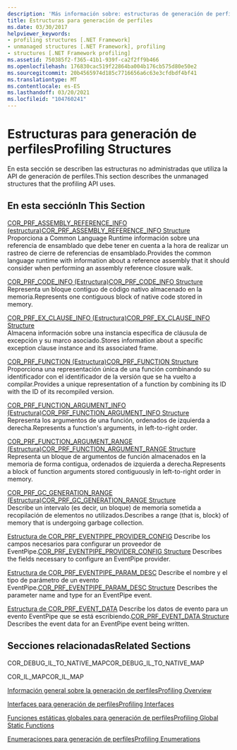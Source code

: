 ```yaml
---
description: 'Más información sobre: estructuras de generación de perfiles'
title: Estructuras para generación de perfiles
ms.date: 03/30/2017
helpviewer_keywords:
- profiling structures [.NET Framework]
- unmanaged structures [.NET Framework], profiling
- structures [.NET Framework profiling]
ms.assetid: 750385f2-f365-41b1-939f-ca2f2ff9b466
ms.openlocfilehash: 176830cac519f22864ba004b176cb575d80e50e2
ms.sourcegitcommit: 20b4565974d185c7716656a6c63e3cfdbdf4bf41
ms.translationtype: MT
ms.contentlocale: es-ES
ms.lasthandoff: 03/20/2021
ms.locfileid: "104760241"
---
```

# <a name="profiling-structures"></a><span data-ttu-id="f8923-103">Estructuras para generación de perfiles</span><span class="sxs-lookup"><span data-stu-id="f8923-103">Profiling Structures</span></span>

<span data-ttu-id="f8923-104">En esta sección se describen las estructuras no administradas que utiliza la API de generación de perfiles.</span><span class="sxs-lookup"><span data-stu-id="f8923-104">This section describes the unmanaged structures that the profiling API uses.</span></span>  
  
## <a name="in-this-section"></a><span data-ttu-id="f8923-105">En esta sección</span><span class="sxs-lookup"><span data-stu-id="f8923-105">In This Section</span></span>  

 [<span data-ttu-id="f8923-106">COR_PRF_ASSEMBLY_REFERENCE_INFO (estructura)</span><span class="sxs-lookup"><span data-stu-id="f8923-106">COR_PRF_ASSEMBLY_REFERENCE_INFO Structure</span></span>](cor-prf-assembly-reference-info-structure.md)  
 <span data-ttu-id="f8923-107">Proporciona a Common Language Runtime información sobre una referencia de ensamblado que debe tener en cuenta a la hora de realizar un rastreo de cierre de referencias de ensamblado.</span><span class="sxs-lookup"><span data-stu-id="f8923-107">Provides the common language runtime with information about a reference assembly that it should consider when performing an assembly reference closure walk.</span></span>  
  
 [<span data-ttu-id="f8923-108">COR_PRF_CODE_INFO (Estructura)</span><span class="sxs-lookup"><span data-stu-id="f8923-108">COR_PRF_CODE_INFO Structure</span></span>](cor-prf-code-info-structure.md)  
 <span data-ttu-id="f8923-109">Representa un bloque contiguo de código nativo almacenado en la memoria.</span><span class="sxs-lookup"><span data-stu-id="f8923-109">Represents one contiguous block of native code stored in memory.</span></span>  
  
 [<span data-ttu-id="f8923-110">COR_PRF_EX_CLAUSE_INFO (Estructura)</span><span class="sxs-lookup"><span data-stu-id="f8923-110">COR_PRF_EX_CLAUSE_INFO Structure</span></span>](cor-prf-ex-clause-info-structure.md)  
 <span data-ttu-id="f8923-111">Almacena información sobre una instancia específica de cláusula de excepción y su marco asociado.</span><span class="sxs-lookup"><span data-stu-id="f8923-111">Stores information about a specific exception clause instance and its associated frame.</span></span>  
  
 [<span data-ttu-id="f8923-112">COR_PRF_FUNCTION (Estructura)</span><span class="sxs-lookup"><span data-stu-id="f8923-112">COR_PRF_FUNCTION Structure</span></span>](cor-prf-function-structure.md)  
 <span data-ttu-id="f8923-113">Proporciona una representación única de una función combinando su identificador con el identificador de la versión que se ha vuelto a compilar.</span><span class="sxs-lookup"><span data-stu-id="f8923-113">Provides a unique representation of a function by combining its ID with the ID of its recompiled version.</span></span>  
  
 [<span data-ttu-id="f8923-114">COR_PRF_FUNCTION_ARGUMENT_INFO (Estructura)</span><span class="sxs-lookup"><span data-stu-id="f8923-114">COR_PRF_FUNCTION_ARGUMENT_INFO Structure</span></span>](cor-prf-function-argument-info-structure.md)  
 <span data-ttu-id="f8923-115">Representa los argumentos de una función, ordenados de izquierda a derecha.</span><span class="sxs-lookup"><span data-stu-id="f8923-115">Represents a function's arguments, in left-to-right order.</span></span>  
  
 [<span data-ttu-id="f8923-116">COR_PRF_FUNCTION_ARGUMENT_RANGE (Estructura)</span><span class="sxs-lookup"><span data-stu-id="f8923-116">COR_PRF_FUNCTION_ARGUMENT_RANGE Structure</span></span>](cor-prf-function-argument-range-structure.md)  
 <span data-ttu-id="f8923-117">Representa un bloque de argumentos de función almacenados en la memoria de forma contigua, ordenados de izquierda a derecha.</span><span class="sxs-lookup"><span data-stu-id="f8923-117">Represents a block of function arguments stored contiguously in left-to-right order in memory.</span></span>  
  
 [<span data-ttu-id="f8923-118">COR_PRF_GC_GENERATION_RANGE (Estructura)</span><span class="sxs-lookup"><span data-stu-id="f8923-118">COR_PRF_GC_GENERATION_RANGE Structure</span></span>](cor-prf-gc-generation-range-structure.md)  
 <span data-ttu-id="f8923-119">Describe un intervalo (es decir, un bloque) de memoria sometida a recopilación de elementos no utilizados.</span><span class="sxs-lookup"><span data-stu-id="f8923-119">Describes a range (that is, block) of memory that is undergoing garbage collection.</span></span>  

 <span data-ttu-id="f8923-120">[Estructura de COR_PRF_EVENTPIPE_PROVIDER_CONFIG](cor-prf-eventpipe-provider-config-structure.md) Describe los campos necesarios para configurar un proveedor de EventPipe.</span><span class="sxs-lookup"><span data-stu-id="f8923-120">[COR_PRF_EVENTPIPE_PROVIDER_CONFIG Structure](cor-prf-eventpipe-provider-config-structure.md) Describes the fields necessary to configure an EventPipe provider.</span></span>

 <span data-ttu-id="f8923-121">[Estructura de COR_PRF_EVENTPIPE_PARAM_DESC](cor-prf-eventpipe-param-desc-structure.md) Describe el nombre y el tipo de parámetro de un evento EventPipe.</span><span class="sxs-lookup"><span data-stu-id="f8923-121">[COR_PRF_EVENTPIPE_PARAM_DESC Structure](cor-prf-eventpipe-param-desc-structure.md) Describes the parameter name and type for an EventPipe event.</span></span>

 <span data-ttu-id="f8923-122">[Estructura de COR_PRF_EVENT_DATA](cor-prf-event-data-structure.md) Describe los datos de evento para un evento EventPipe que se está escribiendo.</span><span class="sxs-lookup"><span data-stu-id="f8923-122">[COR_PRF_EVENT_DATA Structure](cor-prf-event-data-structure.md) Describes the event data for an EventPipe event being written.</span></span>
  
## <a name="related-sections"></a><span data-ttu-id="f8923-123">Secciones relacionadas</span><span class="sxs-lookup"><span data-stu-id="f8923-123">Related Sections</span></span>  

 <span data-ttu-id="f8923-124">COR_DEBUG_IL_TO_NATIVE_MAP</span><span class="sxs-lookup"><span data-stu-id="f8923-124">COR_DEBUG_IL_TO_NATIVE_MAP</span></span>  
  
 <span data-ttu-id="f8923-125">COR_IL_MAP</span><span class="sxs-lookup"><span data-stu-id="f8923-125">COR_IL_MAP</span></span>  
  
 [<span data-ttu-id="f8923-126">Información general sobre la generación de perfiles</span><span class="sxs-lookup"><span data-stu-id="f8923-126">Profiling Overview</span></span>](profiling-overview.md)  
  
 [<span data-ttu-id="f8923-127">Interfaces para generación de perfiles</span><span class="sxs-lookup"><span data-stu-id="f8923-127">Profiling Interfaces</span></span>](profiling-interfaces.md)  
  
 [<span data-ttu-id="f8923-128">Funciones estáticas globales para generación de perfiles</span><span class="sxs-lookup"><span data-stu-id="f8923-128">Profiling Global Static Functions</span></span>](profiling-global-static-functions.md)  
  
 [<span data-ttu-id="f8923-129">Enumeraciones para generación de perfiles</span><span class="sxs-lookup"><span data-stu-id="f8923-129">Profiling Enumerations</span></span>](profiling-enumerations.md)
